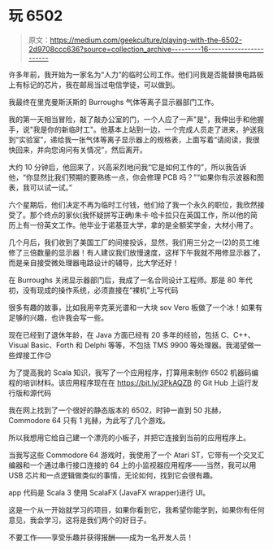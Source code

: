# 玩 6502

> 原文：<https://medium.com/geekculture/playing-with-the-6502-2d9708ccc636?source=collection_archive---------16----------------------->

许多年前，我开始为一家名为“人力”的临时公司工作。他们问我是否能替换电路板上有标记的芯片，我在邮局当过电信学徒，可以做到。

我最终在里克曼斯沃斯的 Burroughs 气体等离子显示器部门工作。

我的第一天相当冒险，敲了敲办公室的门，一个人应了一声"是"，我伸出手和他握手，说"我是你的新临时工"。他基本上站到一边，一个完成人员走了进来，护送我到“实验室”，递给我一张气体等离子显示器上的规格表，上面写着“请阅读，我很快回来，并向您询问有关情况”，然后离开。

大约 10 分钟后，他回来了，兴高采烈地问我“它是如何工作的”，所以我告诉他，“你显然比我们预期的要熟练一点，你会修理 PCB 吗？”“如果你有示波器和图表，我可以试一试。”

六个星期后，他们决定不再为临时工付钱，他们给了我一个永久的职位，我欣然接受了。那个终点的家伙(我怀疑拼写正确)朱卡·哈卡拉只在英国工作，所以他的简历上有一份英文工作。他毕业于诺基亚大学，拿的是全额奖学金，大材小用了。

几个月后，我们收到了美国工厂的间接投诉，显然，我们用三分之一(2)的员工维修了三倍数量的显示器！有人建议我们放慢速度，这样下午我就不用修显示器了，而是亲自接受微处理器电路设计的辅导，比大学还好！

在 Burroughs 关闭显示器部门后，我成了一名合同设计工程师。那是 80 年代初，没有现成的操作系统，必须直接在“裸机”上写代码

很多有趣的故事，比如我用辛克莱光谱和一大块 sov Vero 板做了一个冰！如果有足够的兴趣，也许我会写一些。

现在已经到了退休年龄，在 Java 方面已经有 20 多年的经验，包括 C、C++、Visual Basic、Forth 和 Delphi 等等，不包括 TMS 9900 等处理器。我渴望做一些焊接工作😊

为了提高我的 Scala 知识，我写了一个应用程序，打算用来制作 6502 机器码编程的培训材料。该应用程序现在在 https://bit.ly/3PkAQZB 的 Git Hub 上运行发行版和源代码

我在网上找到了一个很好的静态版本的 6502，时钟一直到 50 兆赫，Commodore 64 只有 1 兆赫，为此写了几个游戏。

所以我想用它给自己建一个漂亮的小板子，并把它连接到当前的应用程序上。

当我写这些 Commodore 64 游戏时，我使用了一个 Atari ST，它带有一个交叉汇编器和一个通过串行接口连接的 64 上的小监视器应用程序——当然，我可以用 USB 芯片和一点逻辑做类似的事情，无论如何，找到它会很有趣。

app 代码是 Scala 3 使用 ScalaFX (JavaFX wrapper)进行 UI。

这是一个从一开始就学习的项目，如果你看到它，我希望你能学到，如果你有任何意见，我会学习，这将是我们两个的好日子。

不要工作——享受乐趣并获得报酬——成为一名开发人员！
